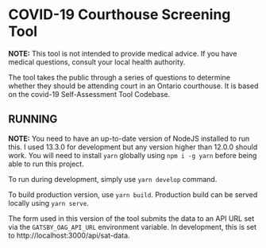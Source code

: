 # COVID-19 Courthouse Screening Tool

**NOTE:** This tool is not intended to provide medical advice. If you have medical questions, consult your local health authority.

The tool takes the public through a series of questions to determine whether they should be attending court in an Ontario courthouse. It is based on the covid-19 Self-Assessment Tool Codebase.

## RUNNING

**NOTE:** You need to have an up-to-date version of NodeJS installed to run this. I used 13.3.0 for development but any version higher than 12.0.0 should work. You will need to install `yarn` globally using `npm i -g yarn` before being able to run this project.

To run during development, simply use `yarn develop` command.

To build production version, use `yarn build`. Production build can be served locally using `yarn serve`.

The form used in this version of the tool submits the data to an API URL set via the `GATSBY_OAG_API_URL` environment variable. In development, this is set to http://localhost:3000/api/sat-data.
